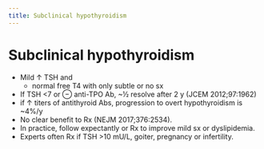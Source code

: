```yaml
---
title: Subclinical hypothyroidism
---
```

# Subclinical hypothyroidism

* Mild ↑ TSH and 
	* normal free T4 with only subtle or no sx
* If TSH <7 or ⊖ anti-TPO Ab, ~½ resolve after 2 y (JCEM 2012;97:1962) 
* if ↑ titers of antithyroid Abs, progression to overt hypothyroidism is ~4%/y
* No clear benefit to Rx (NEJM 2017;376:2534). 
* In practice, follow expectantly or Rx to improve mild sx or dyslipidemia. 
* Experts often Rx if TSH >10 mU/L, goiter, pregnancy or infertility.
